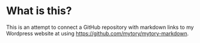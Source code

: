 # What is this?

This is an attempt to connect a GitHub repository with markdown links to my Wordpress website at [](https://kerian.fiter.net) using https://github.com/mytory/mytory-markdown.

